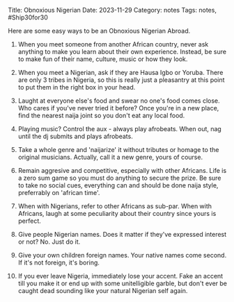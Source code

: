 Title: Obnoxious Nigerian
Date: 2023-11-29
Category: notes
Tags: notes, #Ship30for30

Here are some easy ways to be an Obnoxious Nigerian Abroad.

1. When you meet someone from another African country, never ask anything to make you learn about their own experience. Instead, be sure to make fun of their name, culture, music or how they look.

2. When you meet a Nigerian, ask if they are Hausa Igbo or Yoruba. There are only 3 tribes in Nigeria, so this is really just a pleasantry at this point to put them in the right box in your head.

3. Laught at everyone else's food and swear no one's food comes close. Who cares if you've never tried it before? Once you're in a new place, find the nearest naija joint so you don't eat any local food.

4. Playing music? Control the aux - always play afrobeats. When out, nag until the dj submits and plays afrobeats.

5. Take a whole genre and 'naijarize' it without tributes or homage to the original musicians. Actually, call it a new genre, yours of course. 

6. Remain aggresive and competitive, especially with other Africans. Life is a zero sum game so you must do anything to secure the prize. Be sure to take no social cues, everything can and should be done naija style, preferrably on 'african time'.

7. When with Nigerians, refer to other Africans as sub-par. When with Africans, laugh at some peculiarity about their country since yours is perfect.

8. Give people Nigerian names. Does it matter if they've expressed interest or not? No. Just do it.

9. Give your own children foreign names. Your native names come second. If it's not foreign, it's boring.

10. If you ever leave Nigeria, immediately lose your accent. Fake an accent till you make it or end up with some unitelligible garble, but don't ever be caught dead sounding like your natural Nigerian self again. 

